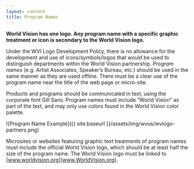 ```yaml
---
layout: content
title: Program Names
---
```

**World Vision has one logo. Any program name with a specific graphic treatment or icon is secondary to the World Vision logo.**

Under the WVI Logo Development Policy, there is no allowance for the development and use of icons/symbols/logos that would be used to distinguish departments within the World Vision partnership. *Program names* (e.g. Artist Associates, Speaker’s Bureau, etc.) should be used in the same manner as they are used offline. There must be a clear use of the program name near the title of the web page or micro-site.

Products and programs should be communicated in text, using the corporate font Gill Sans. Program names must include “World Vision” as part of the text, and may only use colors found in the World Vision color palette.


![Program Name Example]({{ site.baseurl }}/assets/img/wvus/wvlogo-partners.png)

Microsites or websites featuring graphic text treatments of program names must include the official World Vision logo, which should be at least half the size of the program name. The World Vision logo must be linked to [www.worldvision.org](www.WorldVision.org).
